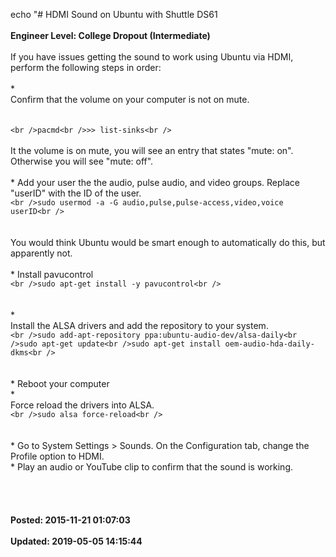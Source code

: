 echo "# HDMI Sound on Ubuntu with Shuttle DS61<br /><br />**Engineer Level: College Dropout (Intermediate)**<br /><br />If you have issues getting the sound to work using Ubuntu via HDMI, perform the following steps in order: <br /><br />* <br />Confirm that the volume on your computer is not on mute.<br /><br /><br />```<br />pacmd<br />>> list-sinks<br />```<br /><br />It the volume is on mute, you will see an entry that states "mute: on".  Otherwise you will see "mute: off".<br /><br />* Add your user the the audio, pulse audio, and video groups. Replace "userID" with the ID of the user.<br />```<br />sudo usermod -a -G audio,pulse,pulse-access,video,voice userID<br />```<br /><br /><br />You would think Ubuntu would be smart enough to automatically do this, but apparently not. <br /><br />* Install pavucontrol<br />```<br />sudo apt-get install -y pavucontrol<br />```<br /><br /><br />* <br />Install the ALSA drivers and add the repository to your system.<br />```<br />sudo add-apt-repository ppa:ubuntu-audio-dev/alsa-daily<br />sudo apt-get update<br />sudo apt-get install oem-audio-hda-daily-dkms<br />```<br /><br /><br />* Reboot your computer<br />* <br />Force reload the drivers into ALSA.<br />```<br />sudo alsa force-reload<br />```<br /><br /><br />* Go to System Settings > Sounds.  On the Configuration tab, change the Profile option to HDMI.<br />* Play an audio or YouTube clip to confirm that the sound is working.<br /><br /><br /><br /><br />**Posted: 2015-11-21 01:07:03**<br /><br />**Updated: 2019-05-05 14:15:44**<br /><br />
